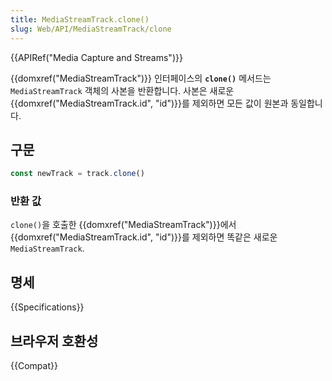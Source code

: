 ```yaml
---
title: MediaStreamTrack.clone()
slug: Web/API/MediaStreamTrack/clone
---
```


{{APIRef("Media Capture and Streams")}}

{{domxref("MediaStreamTrack")}} 인터페이스의 **`clone()`** 메서드는 `MediaStreamTrack` 객체의 사본을 반환합니다. 사본은 새로운 {{domxref("MediaStreamTrack.id", "id")}}를 제외하면 모든 값이 원본과 동일합니다.

## 구문

```js
const newTrack = track.clone()
```

### 반환 값

`clone()`을 호출한 {{domxref("MediaStreamTrack")}}에서 {{domxref("MediaStreamTrack.id", "id")}}를 제외하면 똑같은 새로운 `MediaStreamTrack`.

## 명세

{{Specifications}}

## 브라우저 호환성

{{Compat}}
